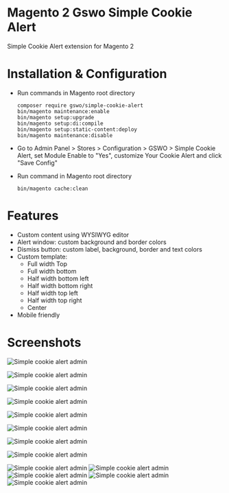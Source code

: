 # Magento 2 Gswo Simple Cookie Alert
Simple Cookie Alert extension for Magento 2

# Installation & Configuration
* Run commands in Magento root directory
    ```
    composer require gswo/simple-cookie-alert
    bin/magento maintenance:enable
    bin/magento setup:upgrade
    bin/magento setup:di:compile
    bin/magento setup:static-content:deploy
    bin/magento maintenance:disable
    ```

* Go to Admin Panel > Stores > Configuration > GSWO > Simple Cookie Alert, set Module Enable to "Yes", customize Your Cookie Alert and click "Save Config"

* Run command in Magento root directory
    ```
    bin/magento cache:clean
    ```
  

# Features
* Custom content using WYSIWYG editor
* Alert window: custom background and border colors
* Dismiss button: custom label, background, border and text colors
* Custom template:
    * Full width Top
    * Full width bottom
    * Half width bottom left
    * Half width bottom right
    * Half width top left
    * Half width top right
    * Center
* Mobile friendly
    


# Screenshots

![Simple cookie alert admin](https://magento.grzesiowo.pl/upload/images/modules/simple-cookie-alert/admin_config.jpg)

![Simple cookie alert admin](https://magento.grzesiowo.pl/upload/images/modules/simple-cookie-alert/top.jpg)

![Simple cookie alert admin](https://magento.grzesiowo.pl/upload/images/modules/simple-cookie-alert/bottom.jpg)

![Simple cookie alert admin](https://magento.grzesiowo.pl/upload/images/modules/simple-cookie-alert/center.jpg)

![Simple cookie alert admin](https://magento.grzesiowo.pl/upload/images/modules/simple-cookie-alert/bottom_left.jpg)

![Simple cookie alert admin](https://magento.grzesiowo.pl/upload/images/modules/simple-cookie-alert/bottom_right.jpg)

![Simple cookie alert admin](https://magento.grzesiowo.pl/upload/images/modules/simple-cookie-alert/top_left.jpg)

![Simple cookie alert admin](https://magento.grzesiowo.pl/upload/images/modules/simple-cookie-alert/top_right.jpg)

![Simple cookie alert admin](https://magento.grzesiowo.pl/upload/images/modules/simple-cookie-alert/top_mobile.jpg) 
![Simple cookie alert admin](https://magento.grzesiowo.pl/upload/images/modules/simple-cookie-alert/bottom_mobile.jpg) 
![Simple cookie alert admin](https://magento.grzesiowo.pl/upload/images/modules/simple-cookie-alert/center_mobile.jpg) 
![Simple cookie alert admin](https://magento.grzesiowo.pl/upload/images/modules/simple-cookie-alert/bottom_half_mobile.jpg) 
![Simple cookie alert admin](https://magento.grzesiowo.pl/upload/images/modules/simple-cookie-alert/top_half_mobile.jpg) 





